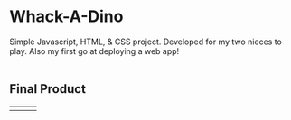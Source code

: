 # Whack-A-Dino

Simple Javascript, HTML, & CSS project. Developed for my two nieces to play. Also my first go at deploying a web app!
<br></br>

## Final Product

<table>
  <tr>
    <td><img src=""></td>
    <td><img src=""></td>
    <td><img src=""></td>
  </tr>
</table>
